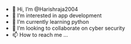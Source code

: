 - 👋 Hi, I’m @Harishraja2004
- 👀 I’m interested in app development 
- 🌱 I’m currently learning python
- 💞️ I’m looking to collaborate on cyber security
- 📫 How to reach me ...

<!---
Harishraja2004/Harishraja2004 is a ✨ special ✨ repository because its `README.md` (this file) appears on your GitHub profile.
You can click the Preview link to take a look at your changes.
--->
